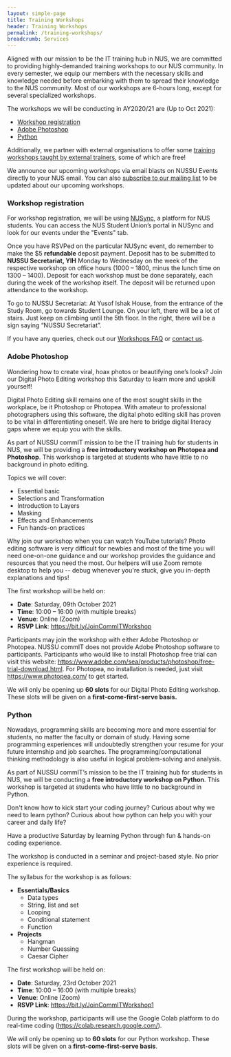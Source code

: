 ```yaml
---
layout: simple-page
title: Training Workshops
header: Training Workshops
permalink: /training-workshops/
breadcrumb: Services
---
```


Aligned with our mission to be the IT training hub in NUS, we are committed to providing highly-demanded training workshops to our NUS community. In every semester, we equip our members with the necessary skills and knowledge needed before embarking with them to spread their knowledge to the NUS community. Most of our workshops are 6-hours long, except for several specialized workshops.

The workshops we will be conducting in AY2020/21 are (Up to Oct 2021):

- [Workshop registration](#workshop-registration)
- [Adobe Photoshop](#adobe-photoshop)
- [Python](#python)

Additionally, we partner with external organisations to offer some [training workshops taught by external trainers](/external-workshops/), some of which are free!

We announce our upcoming workshops via email blasts on NUSSU Events directly to your NUS email. You can also [subscribe to our mailing list](/contact/#mailing-list) to be updated about our upcoming workshops.

### Workshop registration

For workshop registration, we will be using [NUSync](https://orgsync.com/133324/chapter), a platform for NUS students. You can access the NUS Student Union’s portal in NUSync and look for our events under the "Events" tab.

Once you have RSVPed on the particular NUSync event, do remember to make the $5 **refundable** deposit payment. Deposit has to be submitted to **NUSSU Secretariat, YIH** Monday to Wednesday on the week of the respective workshop on office hours (1000 – 1800, minus the lunch time on 1300 – 1400). Deposit for each workshop must be done separately, each during the week of the workshop itself. The deposit will be returned upon attendance to the workshop.

To go to NUSSU Secretariat: At Yusof Ishak House, from the entrance of the Study Room, go towards Student Lounge. On your left, there will be a lot of stairs. Just keep on climbing until the 5th floor. In the right, there will be a sign saying “NUSSU Secretariat”.

If you have any queries, check out our [Workshops FAQ](/faq/) or [contact us](/contact/).

### Adobe Photoshop

Wondering how to create viral, hoax photos or beautifying one’s looks? Join our Digital Photo Editing workshop this Saturday to learn more and upskill yourself!

Digital Photo Editing skill remains one of the most sought skills in the workplace, be it Photoshop or Photopea. With amateur to professional photographers using this software, the digital photo editing skill has proven to be vital in differentiating oneself. We are here to bridge digital literacy gaps where we equip you with the skills.

As part of NUSSU commIT mission to be the IT training hub for students in NUS, we will be providing a **free introductory workshop on Photopea and Photoshop**. This workshop is targeted at students who have little to no background in photo editing.

Topics we will cover:

- Essential basic
- Selections and Transformation
- Introduction to Layers
- Masking
- Effects and Enhancements
- Fun hands-on practices

Why join our workshop when you can watch YouTube tutorials?
Photo editing software is very difficult for newbies and most of the time you will need one-on-one guidance and our workshop provides the guidance and resources that you need the most. Our helpers will use Zoom remote desktop to help you -- debug whenever you're stuck, give you in-depth explanations and tips!

The first workshop will be held on:

- **Date**: Saturday, 09th October 2021
- **Time**: 10:00 – 16:00 (with multiple breaks)
- **Venue**: Online (Zoom)
- **RSVP Link**: <https://bit.ly/JoinCommITWorkshop>

Participants may join the workshop with either Adobe Photoshop or Photopea. NUSSU commIT does not provide Adobe Photoshop software to participants. Participants who would like to install Photoshop free trial can visit this website: <https://www.adobe.com/sea/products/photoshop/free-trial-download.html>. For Photopea, no installation is needed, just visit <https://www.photopea.com/> to get started.

We will only be opening up **60 slots** for our Digital Photo Editing workshop. These slots will be given on a **first-come-first-serve basis.**

### Python

Nowadays, programming skills are becoming more and more essential for students, no matter the faculty or domain of study. Having some programming experiences will undoubtedly strengthen your resume for your future internship and job searches. The programming/computational thinking methodology is also useful in logical problem-solving and analysis.

As part of NUSSU commIT’s mission to be the IT training hub for students in NUS, we will be conducting a **free introductory workshop on Python**. This workshop is targeted at students who have little to no background in Python.

Don't know how to kick start your coding journey? Curious about why we need to learn python? Curious about how python can help you with your career and daily life?

Have a productive Saturday by learning Python through fun & hands-on coding experience.

The workshop is conducted in a seminar and project-based style. No prior experience is required.

The syllabus for the workshop is as follows:

- **Essentials/Basics**
  - Data types
  - String, list and set
  - Looping
  - Conditional statement
  - Function
- **Projects**
  - Hangman
  - Number Guessing
  - Caesar Cipher

The first workshop will be held on:

- **Date**: Saturday, 23rd October 2021
- **Time**: 10:00 – 16:00 (with multiple breaks)
- **Venue**: Online (Zoom)
- **RSVP Link**: <https://bit.ly/JoinCommITWorkshop1>

During the workshop, participants will use the Google Colab platform to do real-time coding (<https://colab.research.google.com/>).

We will only be opening up to **60 slots** for our Python workshop. These slots will be given on a **first-come-first-serve basis**.
